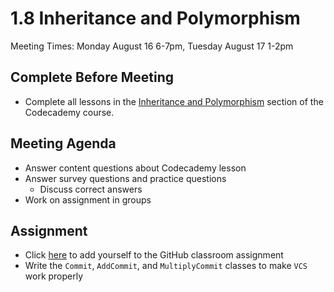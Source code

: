# 1.8 Inheritance and Polymorphism
Meeting Times: Monday August 16 6-7pm, Tuesday August 17 1-2pm

## Complete Before Meeting
* Complete all lessons in the [Inheritance and Polymorphism](https://www.codecademy.com/courses/learn-java/lessons/java-inheritance-and-polymorphism/resume) section of the Codecademy course.

## Meeting Agenda
* Answer content questions about Codecademy lesson
* Answer survey questions and  practice questions
    * Discuss correct answers
* Work on assignment in groups

## Assignment
* Click [here](https://classroom.github.com/a/E0gZ67S4) to add yourself to the GitHub classroom assignment
* Write the `Commit`, `AddCommit`, and `MultiplyCommit` classes to make `VCS` work properly